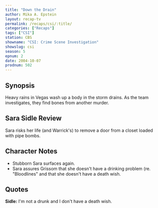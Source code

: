 ```yaml
---
title: "Down the Drain"
author: Mika A. Epstein
layout: recap-tv
permalink: /recaps/csi/:title/
categories: ["Recaps"]
tags: ["CSI"]
station: CBS
showname: "CSI: Crime Scene Investigation"
showslug: csi
season: 5  
epnum: 2
date: 2004-10-07
prodnum: 502 
---
```


## Synopsis

Heavy rains in Vegas wash up a body in the storm drains. As the team investigates, they find bones from another murder.

## Sara Sidle Review

Sara risks her life (and Warrick's) to remove a door from a closet loaded with pipe bombs.

## Character Notes

* Stubborn Sara surfaces again.  
* Sara assures Grissom that she doesn't have a drinking problem (re. "Bloodlines" and that she doesn't have a death wish.

## Quotes

**Sidle:** I'm not a drunk and I don't have a death wish.